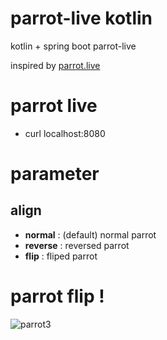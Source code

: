 # parrot-live kotlin
kotlin + spring boot parrot-live

inspired by [parrot.live](https://github.com/hugomd/parrot.live)

# parrot live
- curl localhost:8080

# parameter
## align
 - __normal__ : (default) normal parrot
 - __reverse__ : reversed parrot
 - __flip__ : fliped parrot

# parrot flip !
![parrot3](https://user-images.githubusercontent.com/11426944/66883537-41c03c00-f009-11e9-88dc-52ab4a8fcb7a.gif)

